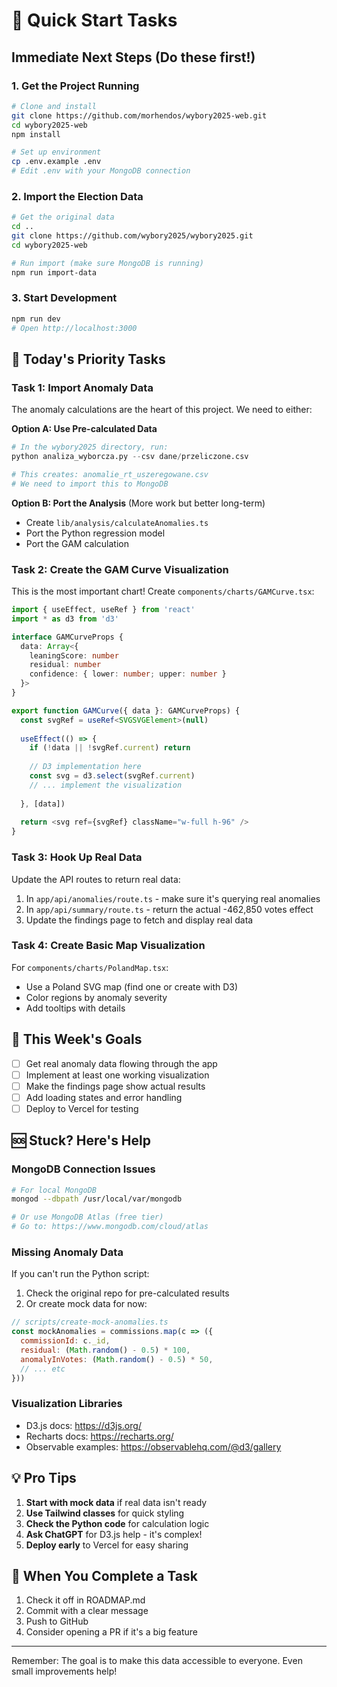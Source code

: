 # 🚀 Quick Start Tasks

## Immediate Next Steps (Do these first!)

### 1. Get the Project Running
```bash
# Clone and install
git clone https://github.com/morhendos/wybory2025-web.git
cd wybory2025-web
npm install

# Set up environment
cp .env.example .env
# Edit .env with your MongoDB connection
```

### 2. Import the Election Data
```bash
# Get the original data
cd ..
git clone https://github.com/wybory2025/wybory2025.git
cd wybory2025-web

# Run import (make sure MongoDB is running)
npm run import-data
```

### 3. Start Development
```bash
npm run dev
# Open http://localhost:3000
```

## 🎯 Today's Priority Tasks

### Task 1: Import Anomaly Data
The anomaly calculations are the heart of this project. We need to either:

**Option A: Use Pre-calculated Data**
```python
# In the wybory2025 directory, run:
python analiza_wyborcza.py --csv dane/przeliczone.csv

# This creates: anomalie_rt_uszeregowane.csv
# We need to import this to MongoDB
```

**Option B: Port the Analysis** (More work but better long-term)
- Create `lib/analysis/calculateAnomalies.ts`
- Port the Python regression model
- Port the GAM calculation

### Task 2: Create the GAM Curve Visualization
This is the most important chart! Create `components/charts/GAMCurve.tsx`:

```typescript
import { useEffect, useRef } from 'react'
import * as d3 from 'd3'

interface GAMCurveProps {
  data: Array<{
    leaningScore: number
    residual: number
    confidence: { lower: number; upper: number }
  }>
}

export function GAMCurve({ data }: GAMCurveProps) {
  const svgRef = useRef<SVGSVGElement>(null)
  
  useEffect(() => {
    if (!data || !svgRef.current) return
    
    // D3 implementation here
    const svg = d3.select(svgRef.current)
    // ... implement the visualization
    
  }, [data])
  
  return <svg ref={svgRef} className="w-full h-96" />
}
```

### Task 3: Hook Up Real Data
Update the API routes to return real data:

1. In `app/api/anomalies/route.ts` - make sure it's querying real anomalies
2. In `app/api/summary/route.ts` - return the actual -462,850 votes effect
3. Update the findings page to fetch and display real data

### Task 4: Create Basic Map Visualization
For `components/charts/PolandMap.tsx`:
- Use a Poland SVG map (find one or create with D3)
- Color regions by anomaly severity
- Add tooltips with details

## 📝 This Week's Goals

- [ ] Get real anomaly data flowing through the app
- [ ] Implement at least one working visualization
- [ ] Make the findings page show actual results
- [ ] Add loading states and error handling
- [ ] Deploy to Vercel for testing

## 🆘 Stuck? Here's Help

### MongoDB Connection Issues
```bash
# For local MongoDB
mongod --dbpath /usr/local/var/mongodb

# Or use MongoDB Atlas (free tier)
# Go to: https://www.mongodb.com/cloud/atlas
```

### Missing Anomaly Data
If you can't run the Python script:
1. Check the original repo for pre-calculated results
2. Or create mock data for now:
```javascript
// scripts/create-mock-anomalies.ts
const mockAnomalies = commissions.map(c => ({
  commissionId: c._id,
  residual: (Math.random() - 0.5) * 100,
  anomalyInVotes: (Math.random() - 0.5) * 50,
  // ... etc
}))
```

### Visualization Libraries
- D3.js docs: https://d3js.org/
- Recharts docs: https://recharts.org/
- Observable examples: https://observablehq.com/@d3/gallery

## 💡 Pro Tips

1. **Start with mock data** if real data isn't ready
2. **Use Tailwind classes** for quick styling
3. **Check the Python code** for calculation logic
4. **Ask ChatGPT** for D3.js help - it's complex!
5. **Deploy early** to Vercel for easy sharing

## 🎉 When You Complete a Task

1. Check it off in ROADMAP.md
2. Commit with a clear message
3. Push to GitHub
4. Consider opening a PR if it's a big feature

---

Remember: The goal is to make this data accessible to everyone. Even small improvements help!

